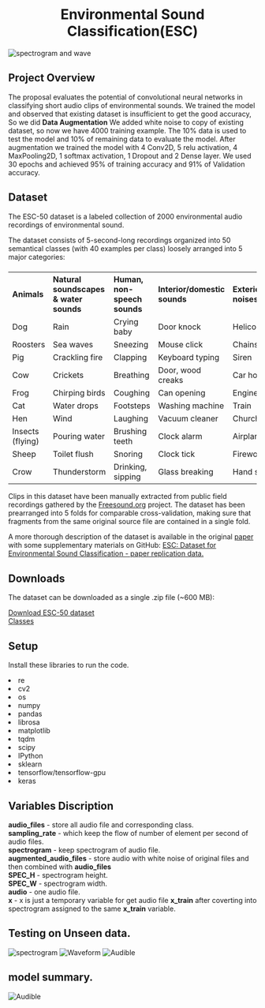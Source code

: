 # <center> Environmental Sound Classification(ESC) </center>
![spectrogram and wave](https://github.com/bheemnitd/EnvironmentalSoundClassificationFromKeras/blob/master/images/Selection_001.png)
## Project Overview
The proposal evaluates the potential of convolutional neural networks in classifying short audio clips of environmental sounds. We trained the model and observed that existing dataset is insufficient to get the good accuracy, So we did <b>Data Augmentation</b> We added white noise to copy of existing dataset, so now we have 4000 training example. The 10% data is used to test the model and 10% of remaining data to evaluate the model. After augmentation we trained the model with 4 Conv2D, 5 relu activation, 4 MaxPooling2D, 1 softmax activation, 1 Dropout and 2 Dense layer. We used 30 epochs and achieved 95% of training accuracy and 91% of Validation accuracy.
## Dataset
The ESC-50 dataset is a labeled collection of 2000 environmental audio recordings of environmental sound.

The dataset consists of 5-second-long recordings organized into 50 semantical classes (with 40 examples per class) loosely arranged into 5 major categories:
<table>
  <tr><h3>
    <th align = 'left' >Animals</th>
    <th align = 'left' >Natural soundscapes & water sounds</th>
    <th align = 'left' >Human, non-speech sounds</th>	
    <th align = 'left' >Interior/domestic sounds</th>
    <th align = 'left' >Exterior/urban noises</th>
  </tr>
  <tr>
    <td>Dog</td>
    <td>Rain</td>	
    <td>Crying baby</td>
    <td>Door knock</td>
    <td>Helicopter</td>
  </tr>
  <tr>
    <td>Roosters</td>
    <td>Sea waves</td>
    <td>Sneezing</td>	
    <td>Mouse click</td>
    <td>Chainsaw</td>
  </tr>
  <tr>
    <td>Pig</td>
    <td>Crackling fire</td>
    <td>Clapping</td>	
    <td>Keyboard typing</td>
    <td>Siren</td>
  </tr>
  <tr>
    <td>Cow</td>
    <td>Crickets</td>
    <td>Breathing</td>	
    <td>Door, wood creaks</td>
    <td>Car horn</td>
  </tr>
  <tr>
    <td>Frog</td>
    <td>Chirping birds</td>
    <td>Coughing</td>	
    <td>Can opening</td>
    <td>Engine</td>
  </tr>
  <tr>
    <td>Cat</td>
    <td>Water drops	</td>
    <td>Footsteps</td>	
    <td>Washing machine	</td>
    <td>Train</td>
  </tr>
  <tr>
    <td>Hen</td>
    <td>Wind	</td>
    <td>Laughing</td>	
    <td>Vacuum cleaner</td>
    <td>Church bells</td>
  </tr>
  <tr>
    <td>Insects (flying)</td>
    <td>Pouring water</td>
    <td>Brushing teeth</td>	
    <td>Clock alarm</td>
    <td>Airplane</td>
  </tr>
  <tr>
    <td>Sheep</td>
    <td>Toilet flush</td>
    <td>Snoring</td>	
    <td>Clock tick</td>
    <td>Fireworks</td>
  </tr>
  <tr>
    <td>Crow</td>
    <td>Thunderstorm</td>
    <td>Drinking, sipping</td>	
    <td>Glass breaking	</td>
    <td>Hand saw
</td>
  </table>

Clips in this dataset have been manually extracted from public field recordings gathered by the <a href = http://freesound.org> Freesound.org</a> project. The dataset has been prearranged into 5 folds for comparable cross-validation, making sure that fragments from the same original source file are contained in a single fold.

A more thorough description of the dataset is available in the original <a href = http://karol.piczak.com/papers/Piczak2015-ESC-Dataset.pdf> paper </a> with some supplementary materials on GitHub: <a href =https://github.com/karoldvl/paper-2015-esc-dataset>ESC: Dataset for Environmental Sound Classification - paper replication data.</a>

## Downloads
The dataset can be downloaded as a single .zip file (~600 MB):

<a href = https://github.com/karoldvl/ESC-50/archive/master.zip> Download ESC-50 dataset</a><br>
<a href='https://github.com/bheemnitd/EnvironmentalSoundClassificationFromKeras/blob/master/classes.csv'>Classes</a>


## Setup
Install these libraries to run the code.
<li> re
<li> cv2
<li> os
<li> numpy
<li> pandas
<li> librosa
<li> matplotlib
<li> tqdm
<li> scipy
<li> IPython
<li> sklearn
<li> tensorflow/tensorflow-gpu
<li> keras

## Variables Discription<br>
**audio_files** - store all audio file and corresponding class.<br>
**sampling_rate** - which keep the flow of number of element per second of audio files.<br>
**spectrogram** - keep spectrogram of audio file.<br>
**augmented_audio_files** - store audio with white noise of original files and then combined with **audio_files**<br>
**SPEC_H** - spectrogram height.<br>
**SPEC_W** - spectrogram width.<br>
**audio** - one audio file.<br>
**x** - x is just a temporary variable for get audio file **x_train** after coverting into spectrogram assigned to the same **x_train** variable.<br>

## Testing on Unseen data.
![spectrogram](https://github.com/bheemnitd/EnvironmentalSoundClassificationFromKeras/blob/master/images/Selection_009.png)
![Waveform](https://github.com/bheemnitd/EnvironmentalSoundClassificationFromKeras/blob/master/images/Selection_010.png)
![Audible](https://github.com/bheemnitd/EnvironmentalSoundClassificationFromKeras/blob/master/images/Selection_011.png)
## model summary.
![Audible](https://github.com/bheemnitd/EnvironmentalSoundClassificationFromKeras/blob/master/images/Selection_012.png)

